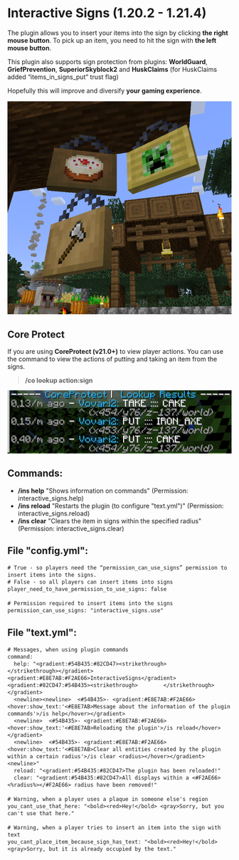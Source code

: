 # Interactive Signs (1.20.2 - 1.21.4)
The plugin allows you to insert your items into the sign by clicking **the right mouse button**. To pick up an item, you need to hit the sign with **the left mouse button**.

This plugin also supports sign protection from plugins: **WorldGuard**, **GriefPrevention**, **SuperiorSkyblock2** and **HuskClaims** (for HuskClaims added “items_in_signs_put” trust flag)

Hopefully this will improve and diversify **your gaming experience**.

![Example](/images/example.png)

## Core Protect
If you are using **CoreProtect (v21.0+)** to view player actions.
You can use the command to view the actions of putting and taking an item from the signs.
> **/co lookup action:sign**

![Example](/images/example_coreprotect.png)

## Commands:
- **/ins help**  "Shows information on commands" (Permission: interactive_signs.help)
- **/ins reload**  "Restarts the plugin (to configure "text.yml")" (Permission: interactive_signs.reload)
- **/ins clear**  "Clears the item in signs within the specified radius" (Permission: interactive_signs.clear)


## File "config.yml":
```
# True - so players need the “permission_can_use_signs” permission to insert items into the signs.
# False - so all players can insert items into signs
player_need_to_have_permission_to_use_signs: false

# Permission required to insert items into the signs
permission_can_use_signs: "interactive_signs.use"
```

## File "text.yml":
```
# Messages, when using plugin commands
command:
  help: "<gradient:#54B435:#82CD47><strikethrough>        </strikethrough></gradient> <gradient:#E8E7AB:#F2AE66>InteractiveSigns</gradient> <gradient:#82CD47:#54B435><strikethrough>        </strikethrough></gradient>
  <newline><newline>  <#54B435>- <gradient:#E8E7AB:#F2AE66> <hover:show_text:'<#E8E7AB>Message about the information of the plugin commands'>/is help</hover></gradient>
  <newline>  <#54B435>- <gradient:#E8E7AB:#F2AE66> <hover:show_text:'<#E8E7AB>Reloading the plugin'>/is reload</hover></gradient>
  <newline>  <#54B435>- <gradient:#E8E7AB:#F2AE66> <hover:show_text:'<#E8E7AB>Clear all entities created by the plugin within a certain radius'>/is clear <radius></hover></gradient><newline>"
  reload: "<gradient:#54B435:#82CD47>The plugin has been reloaded!"
  clear: "<gradient:#54B435:#82CD47>All displays within a <#F2AE66><%radius%></#F2AE66> radius have been removed!"

# Warning, when a player uses a plaque in someone else's region
you_cant_use_that_here: "<bold><red>Hey!</bold> <gray>Sorry, but you can't use that here."

# Warning, when a player tries to insert an item into the sign with text
you_cant_place_item_because_sign_has_text: "<bold><red>Hey!</bold> <gray>Sorry, but it is already occupied by the text."
```